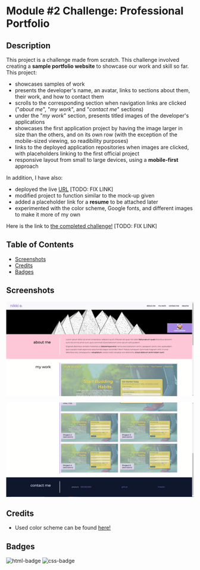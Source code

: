 # Module #2 Challenge: Professional Portfolio

## Description

This project is a challenge made from scratch. This challenge involved creating a **sample portfolio website** to showcase our work and skill so far. This project:

* showcases samples of work
* presents the developer's name, an avatar, links to sections about them, their work, and how to contact them
* scrolls to the corresponding section when navigation links are clicked ("*about me*", "*my work*", and "*contact me*" sections)
* under the "*my work*" section, presents titled images of the developer's applications
* showcases the first application project by having the image larger in size than the others, and on its own row (with the exception of the mobile-sized viewing, so readibility purposes)
* links to the deployed application repositories when images are clicked, with placeholders linking to the first official project
* responsive layout from small to large devices, using a **mobile-first** approach

In addition, I have also:

* deployed the live [URL](https://desguerra.github.io/) [TODO: FIX LINK]
* modified project to function similar to the mock-up given
* added a placeholder link for a **resume** to be attached later
* experimented with the color scheme, Google fonts, and different images to make it more of my own

Here is the link to [the completed challenge!](https://desguerra.github.io/) [TODO: FIX LINK]


## Table of Contents

* [Screenshots](#screenshots)
* [Credits](#credits)
* [Badges](#badges)


## Screenshots

![screenshot 1 of project](assets/images/SS1.PNG)

![screenshot 2 of project](assets/images/SS2.PNG)


## Credits

* Used color scheme can be found [here!](https://www.happyhues.co/)


## Badges

![html-badge](https://img.shields.io/badge/HTML-62.9%25-blueviolet)
![css-badge](https://img.shields.io/badge/CSS-37.1%25-ff69b4)

